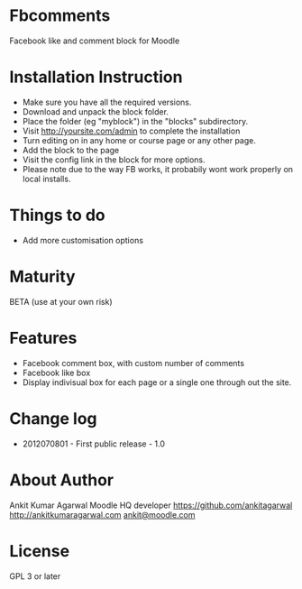 Fbcomments
=====================

Facebook like and comment block for Moodle

Installation Instruction
=====================

* Make sure you have all the required versions.
* Download and unpack the block folder.
* Place the folder (eg "myblock") in the "blocks" subdirectory.
* Visit http://yoursite.com/admin to complete the installation
* Turn editing on in any home or course page or any other page.
* Add the block to the page
* Visit the config link in the block for more options.
* Please note due to the way FB works, it probabily wont work properly on local installs.

Things to do
=====================
* Add more customisation options

Maturity
====================
BETA (use at your own risk)

Features
====================
* Facebook comment box, with custom number of comments
* Facebook like box
* Display indivisual box for each page or a single one through out the site.

Change log
=====================
* 2012070801 - First public release - 1.0


About Author
=====================
Ankit Kumar Agarwal
Moodle HQ developer
https://github.com/ankitagarwal
http://ankitkumaragarwal.com
ankit@moodle.com

License
=====================

GPL 3 or later
